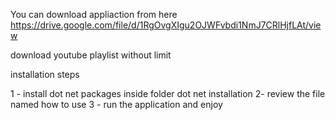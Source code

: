 You can download appliaction from here  https://drive.google.com/file/d/1RgOvgXIgu2OJWFvbdi1NmJ7CRlHjfLAt/view


download youtube playlist without limit 


installation steps

1 - install dot net packages inside folder dot net installation
2- review the file named how to use 
3 - run the application and enjoy 
